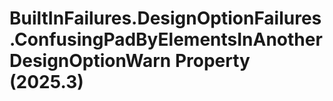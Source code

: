 # BuiltInFailures.DesignOptionFailures.ConfusingPadByElementsInAnotherDesignOptionWarn Property (2025.3)

﻿
